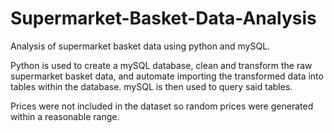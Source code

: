 # Supermarket-Basket-Data-Analysis

Analysis of supermarket basket data using python and mySQL.

Python is used to create a mySQL database, clean and transform the raw supermarket basket data, and automate importing the transformed data into tables within the database. mySQL is then used to query said tables.

Prices were not included in the dataset so random prices were generated within a reasonable range.
